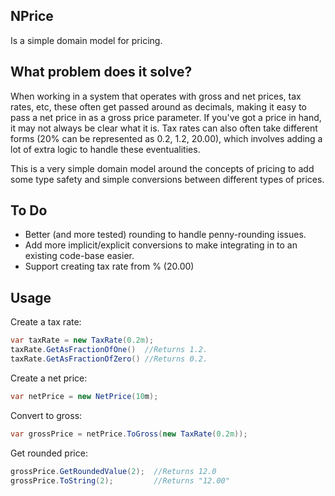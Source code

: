 ## NPrice
Is a simple domain model for pricing.

## What problem does it solve?
When working in a system that operates with gross and net prices, tax rates, etc, these often get passed around as decimals, making it easy to pass a net price in as a gross price parameter. If you've got a price in hand, it may not always be clear what it is.
Tax rates can also often take different forms (20% can be represented as 0.2, 1.2, 20.00), which involves adding a lot of extra logic to handle these eventualities.

This is a very simple domain model around the concepts of pricing to add some type safety and simple conversions between different types of prices.

## To Do
* Better (and more tested) rounding to handle penny-rounding issues.
* Add more implicit/explicit conversions to make integrating in to an existing code-base easier.
* Support creating tax rate from % (20.00)

## Usage

Create a tax rate:
```csharp
var taxRate = new TaxRate(0.2m);
taxRate.GetAsFractionOfOne()  //Returns 1.2.
taxRate.GetAsFractionOfZero() //Returns 0.2.
```

Create a net price:
```csharp
var netPrice = new NetPrice(10m);
```

Convert to gross:
```csharp
var grossPrice = netPrice.ToGross(new TaxRate(0.2m));
```

Get rounded price:
```csharp
grossPrice.GetRoundedValue(2);  //Returns 12.0
grossPrice.ToString(2);         //Returns "12.00"
```